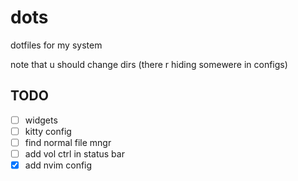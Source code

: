 # dots
dotfiles for my system

note that u should change dirs (there r hiding somewere in configs)

## TODO
- [ ] widgets
- [ ] kitty config
- [ ] find normal file mngr
- [ ] add vol ctrl in status bar
- [x] add nvim config
